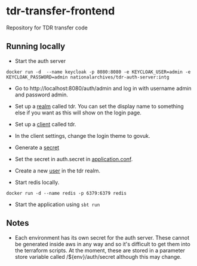 # tdr-transfer-frontend
Repository for TDR transfer code

## Running locally

* Start the auth server

`docker run -d  --name keycloak -p 8080:8080 -e KEYCLOAK_USER=admin -e KEYCLOAK_PASSWORD=admin nationalarchives/tdr-auth-server:intg`
* Go to http://localhost:8080/auth/admin and log in with username admin and password admin.

* Set up a [realm](https://www.keycloak.org/docs/latest/getting_started/index.html#creating-a-realm-and-user) called tdr. You can set the display name to something else if you want as this will show on the login page.

* Set up a [client](https://www.keycloak.org/docs/latest/server_admin/#oidc-clients) called tdr.

* In the client settings, change the login theme to govuk.

* Generate a [secret](https://www.keycloak.org/docs/latest/server_admin/#_client-credentials)

* Set the secret in auth.secret in [application.conf](conf/application.conf).

* Create a new [user](https://www.keycloak.org/docs/latest/getting_started/index.html#_create-new-user) in the tdr realm.

* Start redis locally.

`docker run -d --name redis -p 6379:6379 redis`

* Start the application using `sbt run`

## Notes
* Each environment has its own secret for the auth server. These cannot be generated inside aws in any way and so it's difficult to get them into the terraform scripts. At the moment, these are stored in a parameter store variable called /${env}/auth/secret although this may change.